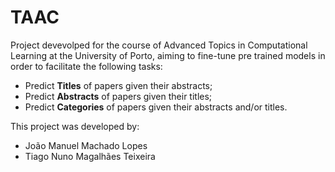 # TAAC

Project devevolped for the course of Advanced Topics in Computational Learning at the University of Porto, aiming to fine-tune pre trained models in order to facilitate the following tasks:

- Predict **Titles** of papers given their abstracts;
- Predict **Abstracts** of papers given their titles;
- Predict **Categories** of papers given their abstracts and/or titles.

This project was developed by:

- João Manuel Machado Lopes
- Tiago Nuno Magalhães Teixeira
